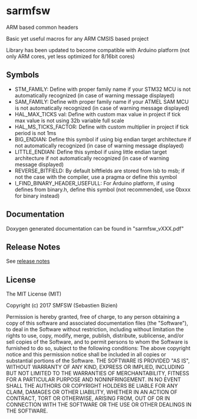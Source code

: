 # sarmfsw

ARM based common headers

Basic yet useful macros for any ARM CMSIS based project

Library has been updated to become compatible with Arduino platform
(not only ARM cores, yet less optimized for 8/16bit cores)

## Symbols

* STM_FAMILY: Define with proper family name if your STM32 MCU is not automatically recognized (in case of warning message displayed)
* SAM_FAMILY: Define with proper family name if your ATMEL SAM MCU is not automatically recognized (in case of warning message displayed)
* HAL_MAX_TICKS val: Define with custom max value in project if tick max value is not using 32b variable full scale
* HAL_MS_TICKS_FACTOR: Define with custom multiplier in project if tick period is not 1ms
* BIG_ENDIAN: Define this symbol if using big endian target architecture if not automatically recognized (in case of warning message displayed)
* LITTLE_ENDIAN: Define this symbol if using little endian target architecture if not automatically recognized (in case of warning message displayed)
* REVERSE_BITFIELD: By default biftfields are stored from lsb to msb; if not the case with the compiler, use a pragma or define this symbol
* I_FIND_BINARY_HEADER_USEFULL: For Arduino platform, if using defines from binary.h, define this symbol (not recommended, use 0bxxx for binary instead)

## Documentation

Doxygen generated documentation can be found in "sarmfsw_vXXX.pdf"

## Release Notes

See [release notes](https://github.com/SMFSW/sarmfsw/ReleaseNotes.md)

## License

The MIT License (MIT)

Copyright (c) 2017 SMFSW (Sebastien Bizien)

Permission is hereby granted, free of charge, to any person obtaining a copy
of this software and associated documentation files (the "Software"), to deal
in the Software without restriction, including without limitation the rights
to use, copy, modify, merge, publish, distribute, sublicense, and/or sell
copies of the Software, and to permit persons to whom the Software is
furnished to do so, subject to the following conditions:
The above copyright notice and this permission notice shall be included in all
copies or substantial portions of the Software.
THE SOFTWARE IS PROVIDED "AS IS", WITHOUT WARRANTY OF ANY KIND, EXPRESS OR
IMPLIED, INCLUDING BUT NOT LIMITED TO THE WARRANTIES OF MERCHANTABILITY,
FITNESS FOR A PARTICULAR PURPOSE AND NONINFRINGEMENT. IN NO EVENT SHALL THE
AUTHORS OR COPYRIGHT HOLDERS BE LIABLE FOR ANY CLAIM, DAMAGES OR OTHER
LIABILITY, WHETHER IN AN ACTION OF CONTRACT, TORT OR OTHERWISE, ARISING FROM,
OUT OF OR IN CONNECTION WITH THE SOFTWARE OR THE USE OR OTHER DEALINGS IN THE
SOFTWARE.
